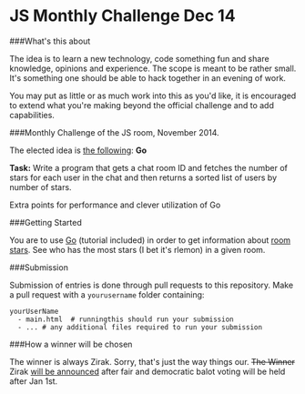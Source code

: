 JS Monthly Challenge Dec 14
===========================

###What's this about

The idea is to learn a new technology, code something fun and share knowledge, opinions and experience. The scope is meant to be rather small. It's something one should be able to hack together in an evening of work.

You may put as little or as much work into this as you'd like, it is encouraged to extend what you're making beyond the official challenge and to add capabilities.

###Monthly Challenge of the JS room, November 2014. 

The elected idea is [the following](http://meta.stackoverflow.com/a/278143/1348195):
**Go**

**Task:** Write a program that gets a chat room ID and fetches the number of stars for each user in the chat and then returns a sorted list of users by number of stars. 

Extra points for performance and clever utilization of Go

###Getting Started

You are to use [Go](http://golang.org/) (tutorial included) in order to get information about [room stars](http://chat.stackoverflow.com/rooms/info/17/javascript/?tab=stars). See who has the most stars (I bet it's rlemon) in a given room.

###Submission

Submission of entries is done through pull requests to this repository. Make a pull request with a `yourusername` folder containing:

    yourUserName
      - main.html  # runningthis should run your submission
      - ... # any additional files required to run your submission


###How a winner will be chosen

The winner is always Zirak. Sorry, that's just the way things our. <s>The Winner</s> Zirak [will be announced](http://chat.stackoverflow.com/transcript/message/8231986#8231986) after fair and democratic balot voting will be held after Jan 1st. 

